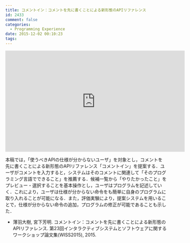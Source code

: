 ```yaml
---
title: コメントイン：コメントを先に書くことによる新形態のAPIリファレンス
id: 2433
comment: false
categories:
  - Programming Experience
date: 2015-12-02 00:10:23
tags:
---
```



<iframe width="560" height="315" src="https://www.youtube.com/embed/wnXBYoBeNv4" frameborder="0" allowfullscreen></iframe>



本稿では，「使うべきAPIの仕様が分からないユーザ」を対象とし，コメントを先に書くことによる新形態のAPIリファレンス「コメントイン」を提案する．ユーザがコメントを入力すると，システムはそのコメントに関連して「そのプログラミング言語でできること」を推薦する．候補一覧から「やりたかったこと」をプレビュー・選択することを基本操作とし，ユーザはプログラムを記述していく．これにより，ユーザは仕様が分からない命令をも簡単に自身のプログラムに取り入れることが可能になる．また，評価実験により，提案システムを用いることで，仕様が分からない命令の追加，プログラムの修正が可能であることも示した．

*   薄羽大樹, 宮下芳明. コメントイン：コメントを先に書くことによる新形態のAPIリファレンス. 第23回インタラクティブシステムとソフトウェアに関するワークショップ論文集(WI­SS2015), 2015.
